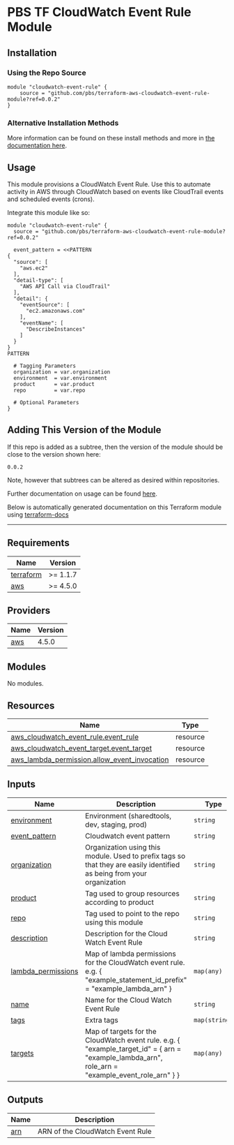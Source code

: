 # PBS TF CloudWatch Event Rule Module

## Installation

### Using the Repo Source

```hcl
module "cloudwatch-event-rule" {
    source = "github.com/pbs/terraform-aws-cloudwatch-event-rule-module?ref=0.0.2"
}
```

### Alternative Installation Methods

More information can be found on these install methods and more in [the documentation here](./docs/general/install).

## Usage

This module provisions a CloudWatch Event Rule. Use this to automate activity in AWS through CloudWatch based on events like CloudTrail events and scheduled events (crons).

Integrate this module like so:

```hcl
module "cloudwatch-event-rule" {
  source = "github.com/pbs/terraform-aws-cloudwatch-event-rule-module?ref=0.0.2"

  event_pattern = <<PATTERN
{
  "source": [
    "aws.ec2"
  ],
  "detail-type": [
    "AWS API Call via CloudTrail"
  ],
  "detail": {
    "eventSource": [
      "ec2.amazonaws.com"
    ],
    "eventName": [
      "DescribeInstances"
    ]
  }
}
PATTERN

  # Tagging Parameters
  organization = var.organization
  environment  = var.environment
  product      = var.product
  repo         = var.repo

  # Optional Parameters
}
```

## Adding This Version of the Module

If this repo is added as a subtree, then the version of the module should be close to the version shown here:

`0.0.2`

Note, however that subtrees can be altered as desired within repositories.

Further documentation on usage can be found [here](./docs).

Below is automatically generated documentation on this Terraform module using [terraform-docs][terraform-docs]

---

[terraform-docs]: https://github.com/terraform-docs/terraform-docs

## Requirements

| Name                                                                     | Version  |
| ------------------------------------------------------------------------ | -------- |
| <a name="requirement_terraform"></a> [terraform](#requirement_terraform) | >= 1.1.7 |
| <a name="requirement_aws"></a> [aws](#requirement_aws)                   | >= 4.5.0 |

## Providers

| Name                                             | Version |
| ------------------------------------------------ | ------- |
| <a name="provider_aws"></a> [aws](#provider_aws) | 4.5.0   |

## Modules

No modules.

## Resources

| Name                                                                                                                                            | Type     |
| ----------------------------------------------------------------------------------------------------------------------------------------------- | -------- |
| [aws_cloudwatch_event_rule.event_rule](https://registry.terraform.io/providers/hashicorp/aws/latest/docs/resources/cloudwatch_event_rule)       | resource |
| [aws_cloudwatch_event_target.event_target](https://registry.terraform.io/providers/hashicorp/aws/latest/docs/resources/cloudwatch_event_target) | resource |
| [aws_lambda_permission.allow_event_invocation](https://registry.terraform.io/providers/hashicorp/aws/latest/docs/resources/lambda_permission)   | resource |

## Inputs

| Name                                                                                    | Description                                                                                                                                      | Type          | Default | Required |
| --------------------------------------------------------------------------------------- | ------------------------------------------------------------------------------------------------------------------------------------------------ | ------------- | ------- | :------: |
| <a name="input_environment"></a> [environment](#input_environment)                      | Environment (sharedtools, dev, staging, prod)                                                                                                    | `string`      | n/a     |   yes    |
| <a name="input_event_pattern"></a> [event_pattern](#input_event_pattern)                | Cloudwatch event pattern                                                                                                                         | `string`      | n/a     |   yes    |
| <a name="input_organization"></a> [organization](#input_organization)                   | Organization using this module. Used to prefix tags so that they are easily identified as being from your organization                           | `string`      | n/a     |   yes    |
| <a name="input_product"></a> [product](#input_product)                                  | Tag used to group resources according to product                                                                                                 | `string`      | n/a     |   yes    |
| <a name="input_repo"></a> [repo](#input_repo)                                           | Tag used to point to the repo using this module                                                                                                  | `string`      | n/a     |   yes    |
| <a name="input_description"></a> [description](#input_description)                      | Description for the Cloud Watch Event Rule                                                                                                       | `string`      | `null`  |    no    |
| <a name="input_lambda_permissions"></a> [lambda_permissions](#input_lambda_permissions) | Map of lambda permissions for the CloudWatch event rule. e.g. { "example_statement_id_prefix" = "example_lambda_arn" }                           | `map(any)`    | `{}`    |    no    |
| <a name="input_name"></a> [name](#input_name)                                           | Name for the Cloud Watch Event Rule                                                                                                              | `string`      | `null`  |    no    |
| <a name="input_tags"></a> [tags](#input_tags)                                           | Extra tags                                                                                                                                       | `map(string)` | `{}`    |    no    |
| <a name="input_targets"></a> [targets](#input_targets)                                  | Map of targets for the CloudWatch event rule. e.g. { "example_target_id" = { arn = "example_lambda_arn", role_arn = "example_event_role_arn" } } | `map(any)`    | `{}`    |    no    |

## Outputs

| Name                                         | Description                      |
| -------------------------------------------- | -------------------------------- |
| <a name="output_arn"></a> [arn](#output_arn) | ARN of the CloudWatch Event Rule |
